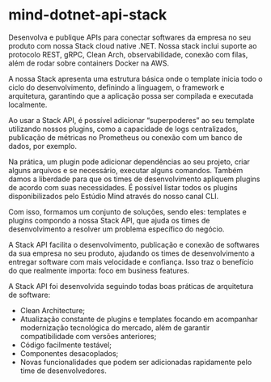 # mind-dotnet-api-stack

Desenvolva e publique APIs para conectar softwares da empresa no seu produto com nossa Stack cloud native .NET. Nossa stack inclui suporte ao protocolo REST, gRPC, Clean Arch, observabilidade, conexão com filas, além de rodar sobre containers Docker na AWS.  

A nossa Stack apresenta uma estrutura básica onde o template inicia todo o ciclo do desenvolvimento, definindo a linguagem, o framework e arquitetura, garantindo que a aplicação possa ser compilada e executada localmente.  

Ao usar a Stack API, é possível adicionar “superpoderes” ao seu template utilizando nossos plugins, como a capacidade de logs centralizados, publicação de métricas no Prometheus ou conexão com um banco de dados, por exemplo.  

Na prática, um plugin pode adicionar dependências ao seu projeto, criar alguns arquivos e se necessário, executar alguns comandos. Também damos a liberdade para que os times de desenvolvimento apliquem plugins de acordo com suas necessidades. É possível listar todos os plugins disponibilizados pelo Estúdio Mind através do nosso canal CLI.  

Com isso, formamos um conjunto de soluções, sendo eles: templates e plugins compondo a nossa Stack API, que ajuda os times de desenvolvimento a resolver um problema específico do negócio.  

A Stack API facilita o desenvolvimento, publicação e conexão de softwares da sua empresa no seu produto, ajudando os times de desenvolvimento a entregar software com mais velocidade e confiança. Isso traz o benefício do que realmente importa: foco em business features.  

A Stack API foi desenvolvida seguindo todas boas práticas de arquitetura de software:
- Clean Architecture;
- Atualização constante de plugins e templates focando em acompanhar modernização tecnológica do mercado, além de garantir compatibilidade com versões anteriores;
- Código facilmente testável;
- Componentes desacoplados;
- Novas funcionalidades que podem ser adicionadas rapidamente pelo time de desenvolvedores.